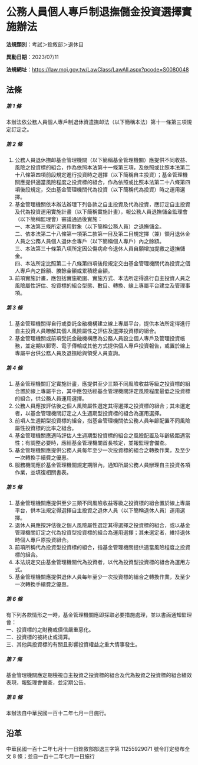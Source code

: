 # 公務人員個人專戶制退撫儲金投資選擇實施辦法




**法規類別**：考試＞銓敘部＞退休目

**異動日期**：2023/07/11  

**法規網址**：https://law.moj.gov.tw/LawClass/LawAll.aspx?pcode=S0080048



## 法條
##### 第 1 條
本辦法依公務人員個人專戶制退休資遣撫卹法（以下簡稱本法）第十一條第三項規定訂定之。

##### 第 2 條
1. 公務人員退休撫卹基金管理機關（以下簡稱基金管理機關）應提供不同收益、風險之投資標的組合，作為依照本法第十一條第三項，及依照或比照本法第二十八條第四項前段規定進行投資時之選擇（以下簡稱自主投資）；基金管理機關應提供適當風險程度之投資標的組合，作為依照或比照本法第二十八條第四項後段規定，交由基金管理機關代為投資（以下簡稱代為投資）時之運用選擇。
1. 基金管理機關依本辦法辦理下列各款之自主投資及代為投資，應訂定自主投資及代為投資運用實施計畫（以下簡稱實施計畫），報公務人員退撫儲金監理會（以下簡稱監理會）審議通過後實施：  
一、本法第三條所定適用對象（以下簡稱公務人員）之退撫儲金。  
二、依本法第二十八條第一項第二款第一目及第二目規定擇（兼）領月退休金人員之公務人員個人退休金專戶（以下簡稱個人專戶）內之餘額。  
三、本法第三十條第八項所定因公傷病命令退休人員自願增加提繳之退撫儲金。  
四、本法所定比照第二十八條第四項後段規定交由基金管理機關代為投資之個人專戶內之餘額、賸餘金額或累積總金額。
1. 前項實施計畫，應包括實施範圍、實施方式、本法所定得進行自主投資人員之風險屬性評估、投資標的組合型態、數目、轉換、線上專屬平台建立及管理事項。

##### 第 3 條
1. 基金管理機關得自行或委託金融機構建立線上專屬平台，提供本法所定得進行自主投資人員瞭解其個人風險屬性之評估及選擇投資標的組合。
1. 基金管理機關或前項受託金融機構應為公務人員設立個人專戶及管理投資帳務，並定期以郵寄、電子傳輸或其他方式提供個人專戶投資報告，或置於線上專屬平台供公務人員及退撫給與領受人員查詢。

##### 第 4 條
1. 基金管理機關訂定實施計畫，應提供至少三類不同風險收益等級之投資標的組合置於線上專屬平台，其中應包括經基金管理機關評定風險程度最低之投資標的組合，供公務人員運用選擇。
1. 公務人員應按評估後之個人風險屬性選定其得選擇之投資標的組合；其未選定者，以基金管理機關訂定之人生週期型投資標的組合為運用選擇。
1. 前項人生週期型投資標的組合，指基金管理機關依公務人員年齡配置不同風險屬性投資標的比率之組合。
1. 基金管理機關應適時評估人生週期型投資標的組合之風險配置及年齡級距適當性；有調整必要時，應經基金管理機關首長核定，並報監理會備查。
1. 基金管理機關應提供公務人員每年至少一次投資標的組合之轉換作業，及至少一次轉換手續費之優惠。
1. 服務機關應於基金管理機關規定期限內，通知所屬公務人員辦理自主投資各項作業，並填復相關書表。

##### 第 5 條
1. 基金管理機關應提供至少三類不同風險收益等級之投資標的組合置於線上專屬平台，供本法規定得選擇自主投資之退休人員（以下簡稱退休人員）運用選擇。
1. 退休人員應按評估後之個人風險屬性選定其得選擇之投資標的組合，或以基金管理機關訂定之代為投資型投資標的組合為運用選擇；其未選定者，維持退休時個人專戶原投資組合。
1. 前項所稱代為投資型投資標的組合，指基金管理機關提供適當風險程度之投資標的組合。
1. 本法規定交由基金管理機關代為投資者，以代為投資型投資標的組合為運用方式。
1. 基金管理機關應提供退休人員每年至少一次投資標的組合之轉換作業，及至少一次轉換手續費之優惠。

##### 第 6 條
有下列各款情形之一時，基金管理機關應即採取必要措施處理，並以書面通知監理會：  
一、投資標的之財務或債信嚴重惡化。  
二、投資標的被終止或清算。  
三、其他與投資標的有關且影響投資權益之重大情事發生。

##### 第 7 條
基金管理機關應定期檢視自主投資之投資標的組合及代為投資之投資標的組合績效表現，報監理會備查，並定期公告。

##### 第 8 條
本辦法自中華民國一百十二年七月一日施行。

## 沿革
中華民國一百十二年七月十一日銓敘部部退三字第 11255929071  號令訂定發布全文 8  條；並自一百十二年七月一日施行
